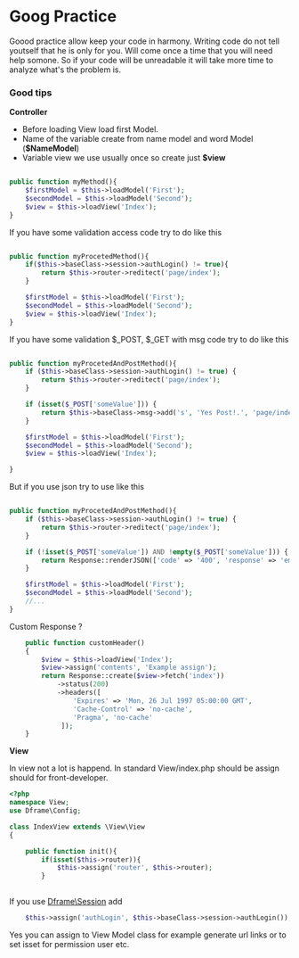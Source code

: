# Goog Practice


Goood practice allow keep your code in harmony. Writing code do not tell youtself that he is only for you. Will come once a time that you will need help somone. So if your code will be unreadable it will take more time to analyze what's the problem is.

### Good tips
**Controller**

- Before loading View load first Model.
- Name of the variable create from name model and word Model (**$NameModel**)
- Variable view we use usually once so create just **$view**

```php

public function myMethod(){
    $firstModel = $this->loadModel('First');
    $secondModel = $this->loadModel('Second');
    $view = $this->loadView('Index');
}
```

If you have some validation access code try to do like this

```php

public function myProcetedMethod(){
    if($this->baseClass->session->authLogin() != true){
        return $this->router->reditect('page/index');
    }

    $firstModel = $this->loadModel('First');
    $secondModel = $this->loadModel('Second');
    $view = $this->loadView('Index');
}
```


If you have some validation $_POST, $_GET with msg code try to do like this

```php

public function myProcetedAndPostMethod(){
    if ($this->baseClass->session->authLogin() != true) {
        return $this->router->reditect('page/index');
    }

    if (isset($_POST['someValue'])) {
        return $this->baseClass->msg->add('s', 'Yes Post!.', 'page/index');
    }

    $firstModel = $this->loadModel('First');
    $secondModel = $this->loadModel('Second');
    $view = $this->loadView('Index');

}
```

But if you use json try to use like this
```php

public function myProcetedAndPostMethod(){
    if ($this->baseClass->session->authLogin() != true) {
        return $this->router->reditect('page/index');
    }

    if (!isset($_POST['someValue']) AND !empty($_POST['someValue'])) {
        return Response::renderJSON(['code' => '400', 'response' => 'empty someVlue Post'])->status(400);
    }

    $firstModel = $this->loadModel('First');
    $secondModel = $this->loadModel('Second');
    //...
}
```
Custom Response ?
```php
    public function customHeader() 
    {
        $view = $this->loadView('Index');
        $view->assign('contents', 'Example assign');
        return Response::create($view->fetch('index'))
            ->status(200)
            ->headers([
                'Expires' => 'Mon, 26 Jul 1997 05:00:00 GMT', 
                'Cache-Control' => 'no-cache',
                'Pragma', 'no-cache'
             ]);
    }
```


**View**

In view not a lot is happend. In standard View/index.php should be assign should for front-developer.

```php
<?php
namespace View;
use Dframe\Config;

class IndexView extends \View\View
{

    public function init(){
        if(isset($this->router)){
            $this->assign('router', $this->router);
        }
    
```

If you use [Dframe\Session](../extensions/Session.md) add
```php
    $this->assign('authLogin', $this->baseClass->session->authLogin());
```

Yes you can assign to View Model class for example generate url links or to set isset for permission user etc.
